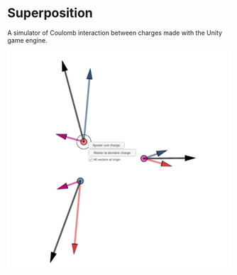# Superposition
A simulator of Coulomb interaction between charges made with the Unity game engine. 

<img src="/External ressources/Images/Superposition_Snapshot.png" width="600">


